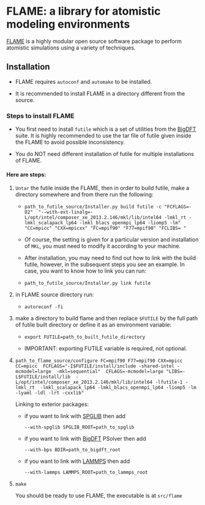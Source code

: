 <!--
<div align="center">
  <img src="https://www.iasbs.ac.ir/~aghasemi/images/logo.png"><br><br>
</div>
-->

[comment]: # (-----------------)

# FLAME: a library for atomistic modeling environments

[FLAME](flame-code.org) is a highly modular open source software package to perform atomistic simulations using a variety of techniques.

## Installation

* FLAME requires `autoconf` and `automake` to be installed.

* It is recommended to install FLAME in a directory different from the source.

### Steps to install FLAME

* You first need to install `futile` which is
a set of utilities from the [BigDFT](http://bigdft.org) suite.
It is highly recommended to use the tar file of futile given inside the
FLAME to avoid possible inconsistency.

* You do NOT need different installation of futile
for multiple installations of FLAME.

#### Here are steps:

1. `Untar` the futile inside the FLAME, then in order to build futile,
make a directory somewhere and from there run the following:

   - `path_to_futile_source/Installer.py build futile -c "FCFLAGS=-O2" 
     "--with-ext-linalg=-L/opt/intel/composer_xe_2013.2.146/mkl/lib/intel64
     -lmkl_rt -lmkl_scalapack_lp64 -lmkl_blacs_openmpi_lp64 -liomp5 -lm"
     "CC=mpicc" "CXX=mpicxx" "FC=mpif90" "F77=mpif90" "FCLIBS= "`

   - Of course, the setting is given for a particular version and
installation of `MKL`, you must need to modify it according to your machine.

   - After installation, you may need to find out how to link with
the build futile, however, in the subsequent steps you see an
example. In case, you want to know how to link you can run:

   - `path_to_futile_source/Installer.py link futile`

2. in FLAME source directory run:

   - `autoreconf -fi`

3. make a directory to build flame and then replace `$FUTILE` by the
full path of futile built directory or define it as an environment variable:

   - `export FUTILE=path_to_built_futile_directory`

   - IMPORTANT: exporting FUTILE variable is required, not optional.

4. `path_to_flame_source/configure FC=mpif90 F77=mpif90 CXX=mpicc CC=mpicc 
FCFLAGS="-I$FUTILE/install/include -shared-intel -mcmodel=large  -mkl=sequential" 
CFLAGS=-mcmodel=large "LIBS=-L$FUTILE/install/lib 
-L/opt/intel/composer_xe_2013.2.146/mkl/lib/intel64 -lfutile-1 -lmkl_rt 
-lmkl_scalapack_lp64 -lmkl_blacs_openmpi_lp64 -liomp5 -lm -lyaml -ldl -lrt -cxxlib"`

   Linking to exterior packages:

   - if you want to link with [SPGLIB](https://atztogo.github.io/spglib/) then add

     `--with-spglib SPGLIB_ROOT=path_to_spglib`

   - if you want to link with [BigDFT](http://bigdft.org) PSolver then add

     `--with-bps BDIR=path_to_bigdft_root`

   - if you want to link with [LAMMPS](https://lammps.sandia.gov) then add

     `--with-lammps LAMMPS_ROOT=path_to_lammps_root`

4. `make`

   You should be ready to use FLAME, the executable is at `src/flame`
